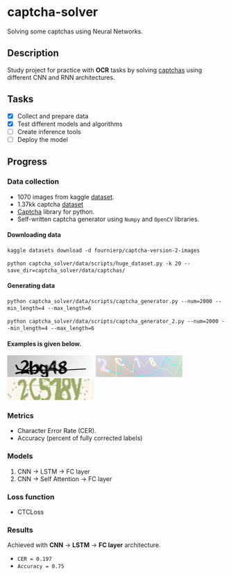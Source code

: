 # captcha-solver
Solving some captchas using Neural Networks.

## Description
Study project for practice with **OCR** tasks by solving 
[captchas](https://en.wikipedia.org/wiki/CAPTCHA) using different CNN and RNN architectures.

## Tasks
- [x] Collect and prepare data
- [x] Test different models and algorithms
- [ ] Create inference tools
- [ ] Deploy the model

## Progress
### Data collection
- 1070 images from kaggle [dataset](https://www.kaggle.com/datasets/fournierp/captcha-version-2-images).
- 1.37kk captcha [dataset](https://huggingface.co/datasets/hammer888/captcha-data)
- [Captcha](https://github.com/lepture/captcha) library for python.
- Self-written captcha generator using `Numpy` and `OpenCV` libraries.
#### Downloading data
```commandline
kaggle datasets download -d fournierp/captcha-version-2-images
```
```commandline
python captcha_solver/data/scripts/huge_dataset.py -k 20 --save_dir=captcha_solver/data/captchas/
```
#### Generating data
```commandline
python captcha_solver/data/scripts/captcha_generator.py --num=2000 --min_length=4 --max_length=6
```
```commandline
python captcha_solver/data/scripts/captcha_generator_2.py --num=2000 --min_length=4 --max_length=6
```

#### Examples is given below.
![1](https://github.com/shchukinvov/captcha_solver/blob/main/figure/2bg48.png)
![2](https://github.com/shchukinvov/captcha_solver/blob/main/figure/2C16.png)
![3](https://github.com/shchukinvov/captcha_solver/blob/main/figure/2C518y.png)

### Metrics
- Character Error Rate (CER).
- Accuracy (percent of fully corrected labels)

### Models
1. CNN &#8594; LSTM &#8594; FC layer
2. CNN &#8594; Self Attention &#8594; FC layer

### Loss function
- CTCLoss

### Results
Achieved with **CNN** &#8594; **LSTM** &#8594; **FC layer** architecture.
- `CER = 0.197`
- `Accuracy = 0.75`
